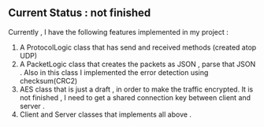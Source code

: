 ## Current Status : not finished

Currently , I have the following features implemented in my project :
1. A ProtocolLogic class that has send and received methods (created atop UDP)
2. A PacketLogic class that creates the packets as JSON , parse that JSON . Also in this class I implemented the error detection using checksum(CRC2)
3. AES class that is just a draft , in order to make the traffic encrypted. It is not finished , I need to get a shared connection key between client and server .
4. Client and Server classes that implements all above . 
